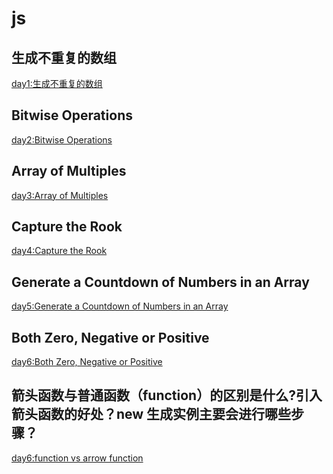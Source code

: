 <!--
 * @Author: wang_yechao
 * @Date: 2019-11-30 10:10:53
 -->

# js

## 生成不重复的数组

[day1:生成不重复的数组](day1.html)

## Bitwise Operations

[day2:Bitwise Operations](day2.html)

## Array of Multiples

[day3:Array of Multiples](day3.html)

## Capture the Rook

[day4:Capture the Rook](day4.html)

## Generate a Countdown of Numbers in an Array

[day5:Generate a Countdown of Numbers in an Array](day5.html)

## Both Zero, Negative or Positive

[day6:Both Zero, Negative or Positive](day6.html)

## 箭头函数与普通函数（function）的区别是什么?引入箭头函数的好处？new 生成实例主要会进行哪些步骤？

[day6:function vs arrow function](day7.html)